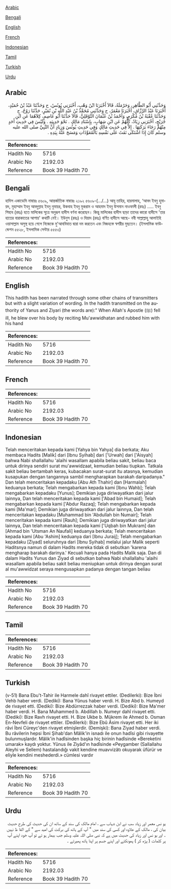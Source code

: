 [Arabic](#arabic)

[Bengali](#bengali)

[English](#english)

[French](#french)

[Indonesian](#indonesian)

[Tamil](#tamil)

[Turkish](#turkish)

[Urdu](#urdu)

## Arabic


<div dir="rtl" lang="ar" style={{fontSize:'larger',backgroundColor:'#f8f9fa',padding:20}}>
وَحَدَّثَنِي أَبُو الطَّاهِرِ، وَحَرْمَلَةُ، قَالاَ أَخْبَرَنَا ابْنُ وَهْبٍ، أَخْبَرَنِي يُونُسُ، ح وَحَدَّثَنَا عَبْدُ بْنُ حُمَيْدٍ، أَخْبَرَنَا عَبْدُ الرَّزَّاقِ، أَخْبَرَنَا مَعْمَرٌ، ح وَحَدَّثَنِي مُحَمَّدُ بْنُ عَبْدِ اللَّهِ بْنِ نُمَيْرٍ، حَدَّثَنَا رَوْحٌ، ح وَحَدَّثَنَا عُقْبَةُ بْنُ مُكْرَمٍ، وَأَحْمَدُ بْنُ عُثْمَانَ النَّوْفَلِيُّ، قَالاَ حَدَّثَنَا أَبُو عَاصِمٍ، كِلاَهُمَا عَنِ ابْنِ جُرَيْجٍ، أَخْبَرَنِي زِيَادٌ، كُلُّهُمْ عَنِ ابْنِ شِهَابٍ، بِإِسْنَادِ مَالِكٍ ‏.‏ نَحْوَ حَدِيثِهِ ‏.‏ وَلَيْسَ فِي حَدِيثِ أَحَدٍ مِنْهُمْ رَجَاءَ بَرَكَتِهَا ‏.‏ إِلاَّ فِي حَدِيثِ مَالِكٍ وَفِي حَدِيثِ يُونُسَ وَزِيَادٍ أَنَّ النَّبِيَّ صلى الله عليه وسلم كَانَ إِذَا اشْتَكَى نَفَثَ عَلَى نَفْسِهِ بَالْمُعَوِّذَاتِ وَمَسَحَ عَنْهُ بِيَدِهِ ‏.‏
</div>
<div style={{backgroundColor:'#f8f9fa',padding:20, marginBottom: 10}}><table> <thead> <tr> <th>References:</th> <th></th> </tr> </thead> <tbody><tr><td>Hadith No</td><td>5716</td></tr><tr><td>Arabic No</td><td>2192.03</td></tr><tr><td>Reference</td><td>Book 39 Hadith 70</td></tr></tbody></table></div>

## Bengali


<div dir="ltr" lang="bn" style={{fontSize:'larger',backgroundColor:'#f8f9fa',padding:20}}>
হাদিস একাডেমি নাম্বারঃ ৫৬০৯, আন্তর্জাতিক নাম্বারঃ ২১৯২ ৫৬০৯-(…/...) আবূ তাহির, হারমালাহ, ‘আবদ ইবনু হুমায়দ, মুহাম্মাদ ইবনু আবদুল্লাহ ইবনু নুমায়র, উকবাহ ইবনু মুকরাম ও আহমাদ ইবনু উসমান নাওফালী (রহঃ) ..... ইবনু শিহাব (রহঃ) হতে মালিকের সূত্রে অনুরূপ হাদীস বর্ণনা করেছেন। কিন্তু মালিকের হাদীস ছাড়া তাদের কারো হাদীসে 'তার হাতের বারাকাতের আশায়' কথাটি নেই। ইউনুস (রহঃ) ও যিয়াদ (রহঃ) বর্ণিত হাদীসে আছে- নবী সাল্লাল্লাহু আলাইহি ওয়াসাল্লাম অসুস্থ হয়ে গেলে নিজেকে মু'আববিযাত দ্বারা দম করতেন এবং নিজহস্তে স্বশরীর মুছতেন। (ইসলামিক ফাউন্ডেশন ৫৫২৮, ইসলামিক সেন্টার ৫৫৫৩)
</div>
<div style={{backgroundColor:'#f8f9fa',padding:20, marginBottom: 10}}><table> <thead> <tr> <th>References:</th> <th></th> </tr> </thead> <tbody><tr><td>Hadith No</td><td>5716</td></tr><tr><td>Arabic No</td><td>2192.03</td></tr><tr><td>Reference</td><td>Book 39 Hadith 70</td></tr></tbody></table></div>

## English


<div dir="ltr" lang="en" style={{fontSize:'larger',backgroundColor:'#f8f9fa',padding:20}}>
This hadith has been narrated through some other chains of transmitters but with a slight variation of wording. In the hadith transmitted on the authority of Yanus and Ziyari (the words are):" When Allah's Apostle (ﷺ) fell ill, he blew over his body by reciting Mu'awwidhatan and rubbed him with his hand
</div>
<div style={{backgroundColor:'#f8f9fa',padding:20, marginBottom: 10}}><table> <thead> <tr> <th>References:</th> <th></th> </tr> </thead> <tbody><tr><td>Hadith No</td><td>5716</td></tr><tr><td>Arabic No</td><td>2192.03</td></tr><tr><td>Reference</td><td>Book 39 Hadith 70</td></tr></tbody></table></div>

## French


<div dir="ltr" lang="fr" style={{fontSize:'larger',backgroundColor:'#f8f9fa',padding:20}}>

</div>
<div style={{backgroundColor:'#f8f9fa',padding:20, marginBottom: 10}}><table> <thead> <tr> <th>References:</th> <th></th> </tr> </thead> <tbody><tr><td>Hadith No</td><td>5716</td></tr><tr><td>Arabic No</td><td>2192.03</td></tr><tr><td>Reference</td><td>Book 39 Hadith 70</td></tr></tbody></table></div>

## Indonesian


<div dir="ltr" lang="id" style={{fontSize:'larger',backgroundColor:'#f8f9fa',padding:20}}>
Telah menceritakan kepada kami [Yahya bin Yahya] dia berkata; Aku membaca Hadits [Malik] dari [Ibnu Syihab] dari ['Urwah] dari ['Aisyah] bahwa Nabi shallallahu 'alaihi wasallam apabila beliau sakit, beliau baca untuk dirinya sendiri surat mu'awwidzaat, kemudian beliau tiupkan. Tatkala sakit beliau bertambah keras, kubacakan surat-surat itu atasnya, kemudian kusapukan dengan tangannya sambil mengharapkan barakah daripadanya." Dan telah menceritakan kepadaku [Abu Ath Thahir] dan [Harmalah] keduanya berkata; Telah mengabarkan kepada kami [Ibnu Wahb]; Telah mengabarkan kepadaku [Yunus]; Demikian juga diriwayatkan dari jalur lainnya, Dan telah menceritakan kepada kami ['Abad bin Humaid]; Telah mengabarkan kepada kami ['Abdur Razaq]; Telah mengabarkan kepada kami [Ma'mar]; Demikian juga diriwayatkan dari jalur lainnya, Dan telah menceritakan kepadaku [Muhammad bin 'Abdullah bin Numair]; Telah menceritakan kepada kami [Rauh]; Demikian juga diriwayatkan dari jalur lainnya, Dan telah menceritakan kepada kami ['Uqbah bin Mukram] dan [Ahmad bin 'Utsman An Naufali] keduanya berkata; Telah menceritakan kepada kami [Abu 'Ashim] keduanya dari [Ibnu Juraij]; Telah mengabarkan kepadaku [Ziyad] seluruhnya dari [Ibnu Syihab] melalui jalur Malik seperti Haditsnya namun di dalam Hadits mereka tidak di sebutkan 'karena mengharap barakah darinya.' Kecuali hanya pada Hadits Malik saja. Dan di dalam Hadits Yunus dan Ziyad di sebutkan bahwa Nabi shallallahu 'alaihi wasallam apabila beliau sakit beliau meniupkan untuk dirinya dengan surat al mu'awwidzat seraya mengusapkan padanya dengan tangan beliau
</div>
<div style={{backgroundColor:'#f8f9fa',padding:20, marginBottom: 10}}><table> <thead> <tr> <th>References:</th> <th></th> </tr> </thead> <tbody><tr><td>Hadith No</td><td>5716</td></tr><tr><td>Arabic No</td><td>2192.03</td></tr><tr><td>Reference</td><td>Book 39 Hadith 70</td></tr></tbody></table></div>

## Tamil


<div dir="ltr" lang="ta" style={{fontSize:'larger',backgroundColor:'#f8f9fa',padding:20}}>

</div>
<div style={{backgroundColor:'#f8f9fa',padding:20, marginBottom: 10}}><table> <thead> <tr> <th>References:</th> <th></th> </tr> </thead> <tbody><tr><td>Hadith No</td><td>5716</td></tr><tr><td>Arabic No</td><td>2192.03</td></tr><tr><td>Reference</td><td>Book 39 Hadith 70</td></tr></tbody></table></div>

## Turkish


<div dir="ltr" lang="tr" style={{fontSize:'larger',backgroundColor:'#f8f9fa',padding:20}}>
(v-51) Bana Ebu't-Tahir ile Harmele dahî rivayet ettiler. (Dedilerki): Bize İbni Vehb haber verdi. (Dediki): Bana Yûnus haber verdi. H. Bize Abd b. Humeyd de rivayet etti. (Dediki): Bize Abdürrezzak haber verdi. (Dediki): Bize Ma'mer haber verdi. H. Bana Muhammed b. Abdillah b. Numeyr dahî rivayet etti. (Dediki): Bize Ravh rivayet etti. H. Bize Ukbe b. Mükrem ile Ahmed b. Osman En-Nevfeli de rivayet ettiler. (Dedilerki): Bize Ebû Âsim rivayet etti. Her iki râvi İbni Cüreyc'den rivayet etmişlerdir. (Demişki): Bana Ziyad haber verdi. Bu râvilerin hepsi İbni Şihab'dan Mâlik'in isnadı ile onun hadîsi gibi rivayette bulunmuşlardır. Mâlik'in hadîsinden başka hiç birinin hadîsinde «Bereketini umarak» kaydı yoktur. Yûnus ile Ziyâd'ın hadîsinde «Peygamber (Sallallahu Aleyhi ve Sellem) hastalandığı vakit kendine muavvizâtı okuyarak üfürür ve eliyle kendini meshederdi.» cümlesi vardır
</div>
<div style={{backgroundColor:'#f8f9fa',padding:20, marginBottom: 10}}><table> <thead> <tr> <th>References:</th> <th></th> </tr> </thead> <tbody><tr><td>Hadith No</td><td>5716</td></tr><tr><td>Arabic No</td><td>2192.03</td></tr><tr><td>Reference</td><td>Book 39 Hadith 70</td></tr></tbody></table></div>

## Urdu


<div dir="rtl" lang="ur" style={{fontSize:'larger',backgroundColor:'#f8f9fa',padding:20}}>
یو نس معمر اور زیاد سب نے ابن شہاب سے ، امام مالک کی سند کے ساتھ ان کی حدیث کی طرح حدیث بیان کی ، مالک کے علاوہ اور کسی کی سند میں " آپ کے ہاتھ کی برکت کی امید سے " کے الفا ظ نہیں ۔ اور یو نس اور زیاد کی حدیث میں ہے کہ نبی صلی اللہ علیہ وسلم جب بیمار ہو تے تو آپ خود اپنے آپ پر کلمات ( پڑھ کر ) پھونکتے اور اپنے جسم پر اپنا ہاتھ پھیرتے ۔
</div>
<div style={{backgroundColor:'#f8f9fa',padding:20, marginBottom: 10}}><table> <thead> <tr> <th>References:</th> <th></th> </tr> </thead> <tbody><tr><td>Hadith No</td><td>5716</td></tr><tr><td>Arabic No</td><td>2192.03</td></tr><tr><td>Reference</td><td>Book 39 Hadith 70</td></tr></tbody></table></div>